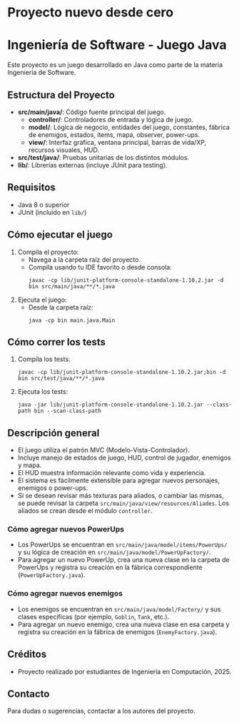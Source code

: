 # Proyecto nuevo desde cero

# Ingeniería de Software - Juego Java

Este proyecto es un juego desarrollado en Java como parte de la materia Ingeniería de Software.

## Estructura del Proyecto

- **src/main/java/**: Código fuente principal del juego.
  - **controller/**: Controladores de entrada y lógica de juego.
  - **model/**: Lógica de negocio, entidades del juego, constantes, fábrica de enemigos, estados, ítems, mapa, observer, power-ups.
  - **view/**: Interfaz gráfica, ventana principal, barras de vida/XP, recursos visuales, HUD.
- **src/test/java/**: Pruebas unitarias de los distintos módulos.
- **lib/**: Librerías externas (incluye JUnit para testing).

## Requisitos
- Java 8 o superior
- JUnit (incluido en `lib/`)

## Cómo ejecutar el juego
1. Compila el proyecto:
   - Navega a la carpeta raíz del proyecto.
   - Compila usando tu IDE favorito o desde consola:
     ```
     javac -cp lib/junit-platform-console-standalone-1.10.2.jar -d bin src/main/java/**/*.java
     ```
2. Ejecuta el juego:
   - Desde la carpeta raíz:
     ```
     java -cp bin main.java.Main
     ```

## Cómo correr los tests
1. Compila los tests:
   ```
   javac -cp lib/junit-platform-console-standalone-1.10.2.jar;bin -d bin src/test/java/**/*.java
   ```
2. Ejecuta los tests:
   ```
   java -jar lib/junit-platform-console-standalone-1.10.2.jar --class-path bin --scan-class-path
   ```

## Descripción general
- El juego utiliza el patrón MVC (Modelo-Vista-Controlador).
- Incluye manejo de estados de juego, HUD, control de jugador, enemigos y mapa.
- El HUD muestra información relevante como vida y experiencia.
- El sistema es fácilmente extensible para agregar nuevos personajes, enemigos o power-ups.
- Si se desean revisar más texturas para aliados, o cambiar las mismas, se puede revisar la carpeta `src/main/java/view/resources/Aliades`. Los aliados se crean desde el módulo `controller`.

### Cómo agregar nuevos PowerUps
- Los PowerUps se encuentran en `src/main/java/model/items/PowerUps/` y su lógica de creación en `src/main/java/model/PowerUpFactory/`.
- Para agregar un nuevo PowerUp, crea una nueva clase en la carpeta de PowerUps y registra su creación en la fábrica correspondiente (`PowerUpFactory.java`).

### Cómo agregar nuevos enemigos
- Los enemigos se encuentran en `src/main/java/model/Factory/` y sus clases específicas (por ejemplo, `Goblin`, `Tank`, etc.).
- Para agregar un nuevo enemigo, crea una nueva clase en esa carpeta y registra su creación en la fábrica de enemigos (`EnemyFactory.java`).

## Créditos
- Proyecto realizado por estudiantes de Ingeniería en Computación, 2025.

## Contacto
Para dudas o sugerencias, contactar a los autores del proyecto.
